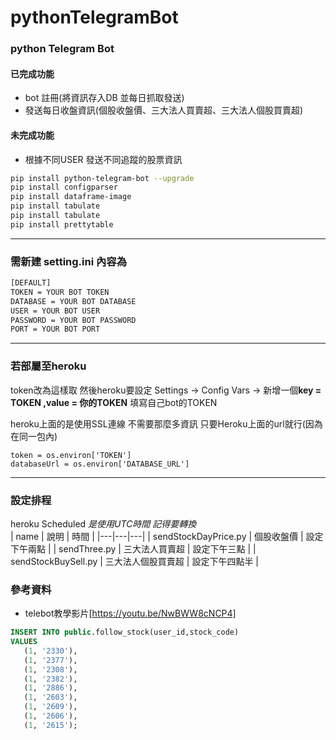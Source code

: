 # pythonTelegramBot

### python Telegram Bot

#### 已完成功能
* bot 註冊(將資訊存入DB 並每日抓取發送) 
* 發送每日收盤資訊(個股收盤價、三大法人買賣超、三大法人個股買賣超)
#### 未完成功能
* 根據不同USER 發送不同追蹤的股票資訊


```bash
pip install python-telegram-bot --upgrade
pip install configparser
pip install dataframe-image
pip install tabulate
pip install tabulate
pip install prettytable

```

------------

### 需新建 setting.ini 內容為

```bash
[DEFAULT]
TOKEN = YOUR BOT TOKEN
DATABASE = YOUR BOT DATABASE
USER = YOUR BOT USER
PASSWORD = YOUR BOT PASSWORD
PORT = YOUR BOT PORT
```

------------

### 若部屬至heroku

token改為這樣取 然後heroku要設定
Settings -> Config Vars -> 新增一個**key = TOKEN ,value = 你的TOKEN** 填寫自己bot的TOKEN

heroku上面的是使用SSL連線 不需要那麼多資訊 只要Heroku上面的url就行(因為在同一包內)

``` base
token = os.environ['TOKEN']
databaseUrl = os.environ['DATABASE_URL']
```

------------

### 設定排程

heroku Scheduled 
*是使用UTC時間 記得要轉換*  
| name | 說明  | 時間 | 
|---|---|---|
| sendStockDayPrice.py  | 個股收盤價  | 設定下午兩點  | 
| sendThree.py  | 三大法人買賣超  | 設定下午三點  | 
| sendStockBuySell.py  |  三大法人個股買賣超 | 設定下午四點半  |


### 參考資料

- telebot教學影片[https://youtu.be/NwBWW8cNCP4]

 ```sql
INSERT INTO public.follow_stock(user_id,stock_code)
VALUES 
    (1, '2330'),
    (1, '2377'),
    (1, '2308'),
    (1, '2382'),
    (1, '2886'),
    (1, '2603'),
    (1, '2609'),
    (1, '2606'),
    (1, '2615');
 ```
